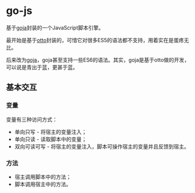 # go-js

基于[goja](https://github.com/dop251/goja)封装的一个JavaScript脚本引擎。

最开始是基于[otto](https://github.com/robertkrimen/otto)封装的，可惜它对很多ES5的语法都不支持，用着实在是蛋疼无比。

后来改为[goja](https://github.com/dop251/goja)，goja甚至支持一些ES6的语法。其实，goja是基于otto做的开发，可以说是青出于蓝，更甚于蓝。

## 基本交互

### 变量

变量有三种访问方式：

- 单向只写 - 将宿主的变量注入；
- 单向只读 - 读取脚本中的变量；
- 双向可读可写 - 将宿主的变量注入，脚本可操作宿主的变量并且反馈到宿主。

### 方法

- 宿主调用脚本中的方法；
- 脚本调用宿主中的方法。
